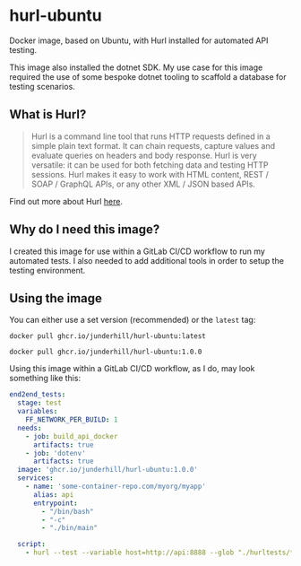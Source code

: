 # hurl-ubuntu

Docker image, based on Ubuntu, with Hurl installed for automated API testing.

This image also installed the dotnet SDK. My use case for this image required the use of some bespoke dotnet tooling to scaffold a database for testing scenarios.

## What is Hurl?

> Hurl is a command line tool that runs HTTP requests defined in a simple plain text format.
> It can chain requests, capture values and evaluate queries on headers and body response. Hurl is very versatile: it can be used for both fetching data and testing HTTP sessions.
> Hurl makes it easy to work with HTML content, REST / SOAP / GraphQL APIs, or any other XML / JSON based APIs.

Find out more about Hurl [here](https://hurl.dev/).

## Why do I need this image?

I created this image for use within a GitLab CI/CD workflow to run my automated tests. I also needed to add additional tools in order to setup the testing environment.

## Using the image

You can either use a set version (recommended) or the `latest` tag:

```
docker pull ghcr.io/junderhill/hurl-ubuntu:latest
```

```
docker pull ghcr.io/junderhill/hurl-ubuntu:1.0.0
```

Using this image within a GitLab CI/CD workflow, as I do, may look something like this:

```yaml
end2end_tests:
  stage: test
  variables:
    FF_NETWORK_PER_BUILD: 1
  needs:
    - job: build_api_docker
      artifacts: true
    - job: 'dotenv'
      artifacts: true
  image: 'ghcr.io/junderhill/hurl-ubuntu:1.0.0'
  services:
    - name: 'some-container-repo.com/myorg/myapp'
      alias: api
      entrypoint:
        - "/bin/bash"
        - "-c"
        - "./bin/main"

  script:
    - hurl --test --variable host=http://api:8888 --glob "./hurltests/*.hurl"
```
